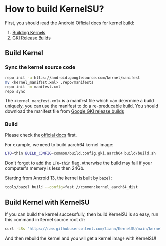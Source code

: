# How to build KernelSU?

First, you should read the Android Official docs for kernel build:

1. [Building Kernels](https://source.android.com/docs/setup/build/building-kernels)
2. [GKI Release Builds](https://source.android.com/docs/core/architecture/kernel/gki-release-builds)

## Build Kernel

### Sync the kernel source code

```sh
repo init -u https://android.googlesource.com/kernel/manifest
mv <kernel_manifest.xml> .repo/manifests
repo init -m manifest.xml
repo sync
```

The `<kernel_manifest.xml>` is a manifest file which can determine a build uniquely, you can use the manifest to do a re-preducable build. You should download the manifest file from [Google GKI release builds](https://source.android.com/docs/core/architecture/kernel/gki-release-builds)

### Build

Please check the [official docs](https://source.android.com/docs/setup/build/building-kernels) first.

For example, we need to build aarch64 kernel image:

```sh
LTO=thin BUILD_CONFIG=common/build.config.gki.aarch64 build/build.sh
```

Don't forget to add the `LTO=thin` flag, otherwise the build may fail if your computer's memory is less then 24Gb.

Starting from Android 13, the kernel is built by `bazel`:

```sh
tools/bazel build --config=fast //common:kernel_aarch64_dist
```

## Build Kernel with KernelSU

If you can build the kernel successfully, then build KernelSU is so easy, run this command in Kernel source root dir:

```sh
curl -LSs "https://raw.githubusercontent.com/tiann/KernelSU/main/kernel/setup.sh" | bash -
```

And then rebuild the kernel and you will get a kernel image with KernelSU!
